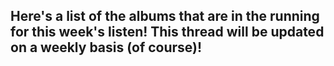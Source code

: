 ## Here's a list of the albums that are in the running for this week's listen! This thread will be updated on a weekly basis (of course)!
